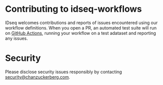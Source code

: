 # Contributing to idseq-workflows
IDseq welcomes contributions and reports of issues encountered using our workflow definitions. When you open a PR, an automated test suite will run
on [GitHub Actions](https://github.com/chanzuckerberg/idseq-workflows/actions), running your workflow on a test adataset and reporting any issues.

# Security
Please disclose security issues responsibly by contacting security@chanzuckerberg.com.
